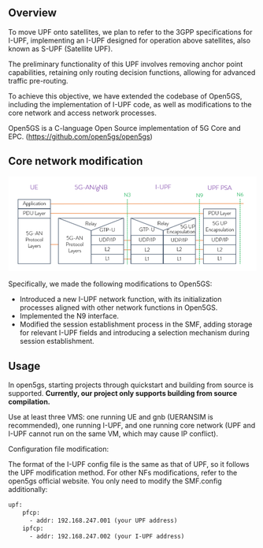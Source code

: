 ## Overview

To move UPF onto satellites, we plan to refer to the 3GPP specifications for I-UPF, implementing an I-UPF designed for operation above satellites, also known as S-UPF (Satellite UPF). 

The preliminary functionality of this UPF involves removing anchor point capabilities, retaining only routing decision functions, allowing for advanced traffic pre-routing.

To achieve this objective, we have extended the codebase of Open5GS, including the implementation of I-UPF code, as well as modifications to the core network and access network processes.

Open5GS is a C-language Open Source implementation of 5G Core and EPC. (https://github.com/open5gs/open5gs)


## Core network modification

<p align="center">
  <a href="https://github.com/OreoFroyo/open5gs_iupf"><img src="/.github/I-UPF.png" width="900" title="I-UPF"></a>
</p>

Specifically, we made the following modifications to Open5GS:

- Introduced a new I-UPF network function, with its initialization processes aligned with other network functions in Open5GS.
- Implemented the N9 interface.
- Modified the session establishment process in the SMF, adding storage for relevant I-UPF fields and introducing a selection mechanism during session establishment.

## Usage

In open5gs, starting projects through quickstart and building from source is supported. **Currently, our project only supports building from source compilation.**

Use at least three VMS: one running UE and gnb (UERANSIM is recommended), one running I-UPF, and one running core network (UPF and I-UPF cannot run on the same VM, which may cause IP conflict).

Configuration file modification:

The format of the I-UPF config file is the same as that of UPF, so it follows the UPF modification method.
For other NFs modifications, refer to the open5gs official website. You only need to modify the SMF.config additionally:
```
upf:
    pfcp:
      - addr: 192.168.247.001 (your UPF address)
    ipfcp:
      - addr: 192.168.247.002 (your I-UPF address)
```
